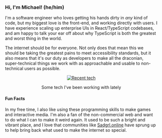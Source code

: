<h3>Hi, I'm Michael! (he/him)</h3>

<p>
  I'm a software engineer who loves getting his hands dirty in <em>any</em> kind of code, but my biggest love is the front-end, and working directly with users. I have 
  experience scaling up enterprise UIs in React/TypeScript codebases, and am happy to talk your ear off about why TypeScript is both the greatest and worst thing in the world. 
</p>

<p>
  The internet should be for everyone. Not only does that mean this we should be taking the greatest pains to meet accessibility standards, but it also means that it's our 
  duty as developers to make all the draconian, super-technical things we work with as approachable and usable to non-technical users as possible.
</p>

<!--GitHub doesn't support <figure> and <figcaption> elements, sadly. It strips them right out.-->
<figure>
  <div align="center">
    <a href="https://skillicons.dev">
      <img
        src="https://skillicons.dev/icons?i=react,ts,postgres,css,js,py,html,nextjs,nodejs,express,redux,figma,vercel,vite&perline=7"
        alt="Recent tech"
      />
    </a>
  </div>
  <p align="center">Some tech I've been working with lately</p>
</figure>


<h4>Fun Facts</h4>
<p>
  In my free time, I also like using these programming skills to make games and interactive media. I'm also a fan of the non-commercial web and want to do what I can to make 
  it weird again. It used to be such a bright and vibrant place, and I love that communities like <a href="https://sadgrl.online/">Sadgrl.online</a> have sprung up to help 
  bring back what used to make the internet so special.
</p>

<!--
**Parkreiner/Parkreiner** is a ✨ _special_ ✨ repository because its `README.md` (this file) appears on your GitHub profile.

Here are some ideas to get you started:

- 🔭 I’m currently working on ...
- 🌱 I’m currently learning ...
- 👯 I’m looking to collaborate on ...
- 🤔 I’m looking for help with ...
- 💬 Ask me about ...
- 📫 How to reach me: ...
- 😄 Pronouns: ...
- ⚡ Fun fact: ...
-->
